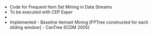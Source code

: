 * Code for Frequent Item Set Mining in Data Streams
* To be executed with CEP Esper
*
* Implemented - Baseline Itemset Mining [FPTree constructed for each sliding window]
	      - CanTree [ICDM 2005]
